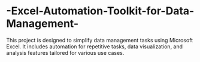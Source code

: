 # -Excel-Automation-Toolkit-for-Data-Management-
This project is designed to simplify data management tasks using Microsoft Excel. It includes automation for repetitive tasks, data visualization, and analysis features tailored for various use cases.
